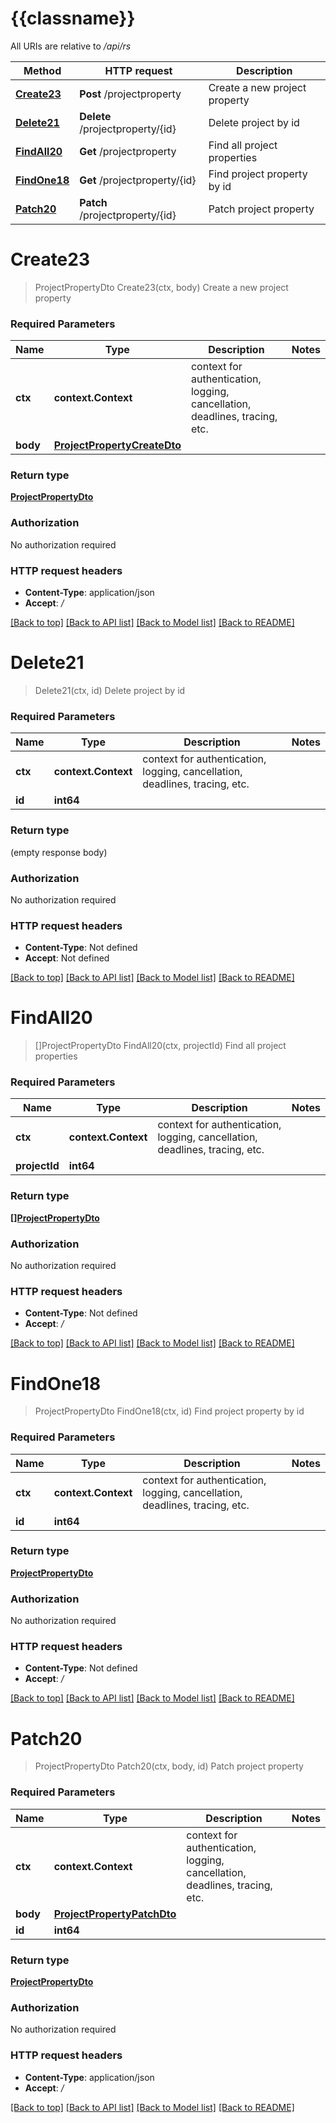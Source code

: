 # {{classname}}

All URIs are relative to */api/rs*

Method | HTTP request | Description
------------- | ------------- | -------------
[**Create23**](ProjectPropertyControllerApi.md#Create23) | **Post** /projectproperty | Create a new project property
[**Delete21**](ProjectPropertyControllerApi.md#Delete21) | **Delete** /projectproperty/{id} | Delete project by id
[**FindAll20**](ProjectPropertyControllerApi.md#FindAll20) | **Get** /projectproperty | Find all project properties
[**FindOne18**](ProjectPropertyControllerApi.md#FindOne18) | **Get** /projectproperty/{id} | Find project property by id
[**Patch20**](ProjectPropertyControllerApi.md#Patch20) | **Patch** /projectproperty/{id} | Patch project property

# **Create23**
> ProjectPropertyDto Create23(ctx, body)
Create a new project property

### Required Parameters

Name | Type | Description  | Notes
------------- | ------------- | ------------- | -------------
 **ctx** | **context.Context** | context for authentication, logging, cancellation, deadlines, tracing, etc.
  **body** | [**ProjectPropertyCreateDto**](ProjectPropertyCreateDto.md)|  | 

### Return type

[**ProjectPropertyDto**](ProjectPropertyDto.md)

### Authorization

No authorization required

### HTTP request headers

 - **Content-Type**: application/json
 - **Accept**: */*

[[Back to top]](#) [[Back to API list]](../README.md#documentation-for-api-endpoints) [[Back to Model list]](../README.md#documentation-for-models) [[Back to README]](../README.md)

# **Delete21**
> Delete21(ctx, id)
Delete project by id

### Required Parameters

Name | Type | Description  | Notes
------------- | ------------- | ------------- | -------------
 **ctx** | **context.Context** | context for authentication, logging, cancellation, deadlines, tracing, etc.
  **id** | **int64**|  | 

### Return type

 (empty response body)

### Authorization

No authorization required

### HTTP request headers

 - **Content-Type**: Not defined
 - **Accept**: Not defined

[[Back to top]](#) [[Back to API list]](../README.md#documentation-for-api-endpoints) [[Back to Model list]](../README.md#documentation-for-models) [[Back to README]](../README.md)

# **FindAll20**
> []ProjectPropertyDto FindAll20(ctx, projectId)
Find all project properties

### Required Parameters

Name | Type | Description  | Notes
------------- | ------------- | ------------- | -------------
 **ctx** | **context.Context** | context for authentication, logging, cancellation, deadlines, tracing, etc.
  **projectId** | **int64**|  | 

### Return type

[**[]ProjectPropertyDto**](ProjectPropertyDto.md)

### Authorization

No authorization required

### HTTP request headers

 - **Content-Type**: Not defined
 - **Accept**: */*

[[Back to top]](#) [[Back to API list]](../README.md#documentation-for-api-endpoints) [[Back to Model list]](../README.md#documentation-for-models) [[Back to README]](../README.md)

# **FindOne18**
> ProjectPropertyDto FindOne18(ctx, id)
Find project property by id

### Required Parameters

Name | Type | Description  | Notes
------------- | ------------- | ------------- | -------------
 **ctx** | **context.Context** | context for authentication, logging, cancellation, deadlines, tracing, etc.
  **id** | **int64**|  | 

### Return type

[**ProjectPropertyDto**](ProjectPropertyDto.md)

### Authorization

No authorization required

### HTTP request headers

 - **Content-Type**: Not defined
 - **Accept**: */*

[[Back to top]](#) [[Back to API list]](../README.md#documentation-for-api-endpoints) [[Back to Model list]](../README.md#documentation-for-models) [[Back to README]](../README.md)

# **Patch20**
> ProjectPropertyDto Patch20(ctx, body, id)
Patch project property

### Required Parameters

Name | Type | Description  | Notes
------------- | ------------- | ------------- | -------------
 **ctx** | **context.Context** | context for authentication, logging, cancellation, deadlines, tracing, etc.
  **body** | [**ProjectPropertyPatchDto**](ProjectPropertyPatchDto.md)|  | 
  **id** | **int64**|  | 

### Return type

[**ProjectPropertyDto**](ProjectPropertyDto.md)

### Authorization

No authorization required

### HTTP request headers

 - **Content-Type**: application/json
 - **Accept**: */*

[[Back to top]](#) [[Back to API list]](../README.md#documentation-for-api-endpoints) [[Back to Model list]](../README.md#documentation-for-models) [[Back to README]](../README.md)

